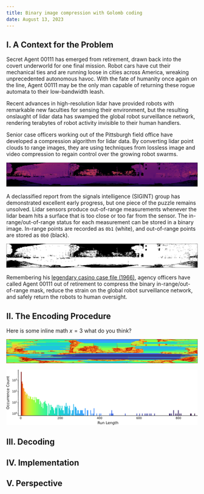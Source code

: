 ```yaml
---
title: Binary image compression with Golomb coding
date: August 13, 2023
---
```


## I. A Context for the Problem

Secret Agent 00111 has emerged from retirement, drawn back into the covert underworld for one final mission. Robot cars have cut their mechanical ties and are running loose in cities across America, wreaking unprecedented autonomous havoc. With the fate of humanity once again on the line, Agent 00111 may be the only man capable of returning these rogue automata to their low-bandwidth leash.

Recent advances in high-resolution lidar have provided robots with remarkable new faculties for sensing their environment, but the resulting onslaught of lidar data has swamped the global robot surveillance network, rendering terabytes of robot activity invisible to their human handlers.

Senior case officers working out of the Pittsburgh field office have developed a compression algorithm for lidar data.
By converting lidar point clouds to range images, they are using techniques from lossless image and video compression to regain control over the growing robot swarms.

![test image!](figures/scan.svg)

A declassified report from the signals intelligence (SIGINT) group has demonstrated excellent early progress, but one piece of the puzzle remains unsolved.
Lidar sensors produce out-of-range measurements whenever the lidar beam hits a surface that is too close or too far from the sensor.
The in-range/out-of-range status for each measurement can be stored in a binary image. In-range points are recorded as `0b1` (white), and out-of-range points are stored as `0b0` (black).

![test image!](figures/mask.svg)

Remembering his [legendary casino case file (1966)](references/golomb1966.pdf), agency officers have called Agent 00111 out of retirement to compress the binary in-range/out-of-range mask, reduce the strain on the global robot surveillance network, and safely return the robots to human oversight.

## II. The Encoding Procedure
Here is some inline math $x = 3$ what do you think?

![test image!](figures/runs.svg)

![test image!](figures/histogram.svg)

## III. Decoding

## IV. Implementation

## V. Perspective
